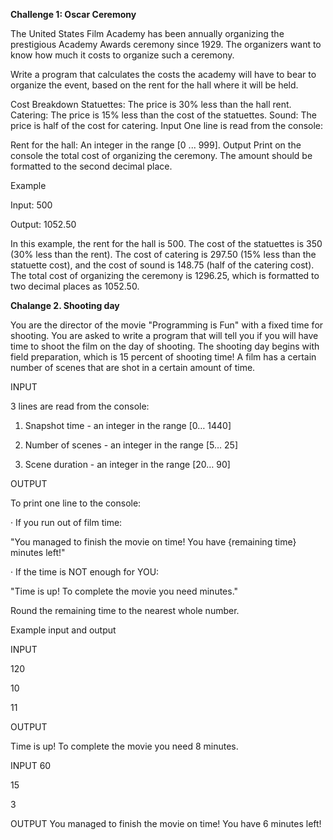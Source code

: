 **Challenge 1: Oscar Ceremony**

The United States Film Academy has been annually organizing the prestigious Academy Awards ceremony since 1929. The organizers want to know how much it costs to organize such a ceremony.

Write a program that calculates the costs the academy will have to bear to organize the event, based on the rent for the hall where it will be held.

Cost Breakdown
Statuettes: The price is 30% less than the hall rent.
Catering: The price is 15% less than the cost of the statuettes.
Sound: The price is half of the cost for catering.
Input
One line is read from the console:

Rent for the hall: An integer in the range [0 ... 999].
Output
Print on the console the total cost of organizing the ceremony. The amount should be formatted to the second decimal place.

Example

Input:
500

Output:
1052.50

In this example, the rent for the hall is 500. The cost of the statuettes is 350 (30% less than the rent). The cost of catering is 297.50 (15% less than the statuette cost), and the cost of sound is 148.75 (half of the catering cost). The total cost of organizing the ceremony is 1296.25, which is formatted to two decimal places as 1052.50.



**Chalange 2. Shooting day**

You are the director of the movie "Programming is Fun" with a fixed time for shooting. You are asked to write a program that will tell you if you will have time to shoot the film on the day of shooting. The shooting day begins with field preparation, which is 15 percent of shooting time! A film has a certain number of scenes that are shot in a certain amount of time.

INPUT

3 lines are read from the console:

1. Snapshot time - an integer in the range [0… 1440]

2. Number of scenes - an integer in the range [5… 25]

3. Scene duration - an integer in the range [20… 90]

OUTPUT

To print one line to the console:

· If you run out of film time:

"You managed to finish the movie on time! You have {remaining time} minutes left!"

· If the time is NOT enough for YOU:

"Time is up! To complete the movie you need minutes."

Round the remaining time to the nearest whole number.


Example input and output

INPUT

120

10

11

OUTPUT

Time is up! To complete the movie you need 8 minutes.

INPUT
60

15

3

OUTPUT
You managed to finish the movie on time! You have 6 minutes left!